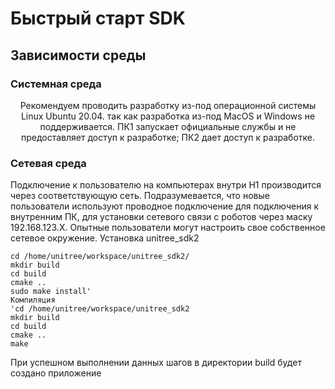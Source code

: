 # Быстрый старт SDK

## Зависимости среды
### Системная среда

<p style="text-align: center;">Рекомендуем проводить разработку из-под операционной системы Linux Ubuntu 20.04. так как разработка из-под MacOS и Windows не 
поддерживается. ПК1 запускает официальные службы и не предоставляет доступ к разработке; ПК2 дает доступ к разработке.</p>

### Сетевая среда

Подключение к пользователю на компьютерах внутри H1 производится через соответствующую сеть. Подразумевается, что новые пользователи используют проводное подключение для подключения к внутренним ПК, для установки сетевого связи с роботов через маску 192.168.123.X. Опытные пользователи могут настроить свое собственное сетевое окружение.
 Установка unitree_sdk2
```
cd /home/unitree/workspace/unitree_sdk2/
mkdir build
cd build
cmake ..
sudo make install'
Компиляция
'cd /home/unitree/workspace/unitree_sdk2
mkdir build
cd build
cmake ..
make
```
При успешном выполнении данных шагов в директории build будет создано приложение


